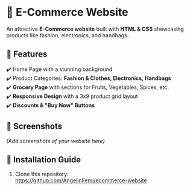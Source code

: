 # 🛒 E-Commerce Website  

An attractive **E-Commerce website** built with **HTML & CSS** showcasing products like fashion, electronics, and handbags.  

## 🌟 Features  
✔️ Home Page with a stunning background  
✔️ Product Categories: **Fashion & Clothes, Electronics, Handbags**  
✔️ **Grocery Page** with sections for Fruits, Vegetables, Spices, etc.  
✔️ **Responsive Design** with a 3x9 product grid layout  
✔️ **Discounts & "Buy Now" Buttons**  

## 📸 Screenshots  
_(Add screenshots of your website here)_

## 🚀 Installation Guide  
1. Clone this repository:  
   https://github.com/AngelinFemi/ecommerce-website
